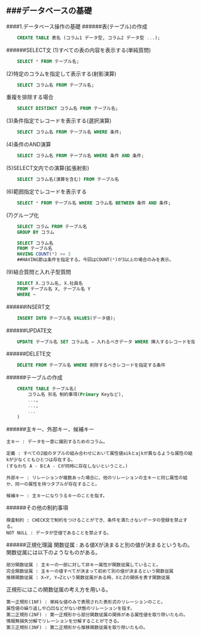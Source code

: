 ###データベースの基礎
--------------------
####1.データベース操作の基礎
######表(テーブル)の作成

```sql
	CREATE TABLE 表名 (コラム1 データ型, コラム2 データ型 ...);
```

######SELECT文
(1)すべての表の内容を表示する(単純質問)
```SQL
	SELECT * FROM テーブル名;
```

(2)特定のコラムを指定して表示する(射影演算)
```SQL
	SELECT コラム名 FROM テーブル名;
```
重複を排除する場合
```SQL
	SELECT DISTINCT コラム名 FROM テーブル名;
```

(3)条件指定でレコードを表示する(選択演算)
```SQL
	SELECT コラム名 FROM テーブル名 WHERE 条件;
```

(4)条件のAND演算
```SQL
	SELECT コラム名 FROM テーブル名 WHERE 条件 AND 条件;
```

(5)SELECT文内での演算(拡張射影)
```SQL
	SELECT コラム名(演算を含む) FROM テーブル名
```

(6)範囲指定でレコードを表示する
```SQL
	SELECT * FROM テーブル名 WHERE コラム名 BETWEEN 条件 AND 条件;
```

(7)グループ化
```SQL
	SELECT コラム FROM テーブル名
	GROUP BY コラム
```

```SQL
	SELECT コラム名 
	FROM テーブル名
	HAVING COUNT(*) >= 3
	##HAVING節は条件を指定する。今回はCOUNT(*)が3以上の場合のみを表示。
```

(9)結合質問と入れ子型質問
```SQL
	SELECT X.コラム名, X.社員名
	FROM テーブル名 X, テーブル名 Y
	WHERE ~ 
```

######INSERT文
```SQL
	INSERT INTO テーブル名 VALUES(データ値);
```

######UPDATE文
```SQL
	UPDATE テーブル名 SET コラム名 = 入れるべきデータ WHERE 挿入するレコードを指定する条件
```

######DELETE文
```SQL
	DELETE FROM テーブル名 WHERE 削除するべきレコードを指定する条件
```

######テーブルの作成
```SQL
	CREATE TABLE テーブル名(
		コラム名 形名 制約事項(Primary Keyなど),
		...,
		...,
		...
	)

```

######主キー、外部キー、候補キー

	主キー : データを一意に識別するためのコラム。

	定義 : すべての2組のタプルの組み合わせにおいて属性値aikとajkが異なるような属性の組kが少なくともひとつは存在する。  
	(すなわち A - BとA - Cが同時に存在しないということ。)

<!---->

	外部キー : リレーションが複数あった場合に、他のリレーションの主キーと同じ属性の組か、同一の属性を持つタプルが存在すること。

<!--></!-->
  
	候補キー : 主キーになりうるキーのことを指す。

######その他の制約事項

	検査制約 : CHECK文で制約をつけることができ、条件を満たさないデータの登録を禁止する。
	NOT NULL : データが空値であることを禁止する。

######正規化理論
関数従属 : ある値Xが決まると別の値が決まるというもの。関数従属には以下のようなものがある。

	部分関数従属 : 主キーの一部に対して非キー属性が関数従属していること。
	完全関数従属 : 主キーの値すべてが決まって初めて別の値が決まるという関数従属
	推移関数従属 : X→Y, Y→Zという関数従属がある時、XとZの関係を表す関数従属

正規形にはこの関数従属の考え方を用いる。

	第一正規形(1NF) : 単純な値のみで表現された表形式のリレーションのこと。  
	属性値の繰り返しや凸凹などがない状態のリレーションを指す。
	第二正規形(2NF) : 第一正規形から部分関数従属の関係がある属性値を取り除いたもの。  
	情報無損失分解でリレーションを分解することができる。
	第三正規形(3NF) : 第二正規形から推移関数従属を取り除いたもの。
